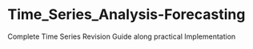 # Time_Series_Analysis-Forecasting
Complete Time Series Revision Guide along practical Implementation
